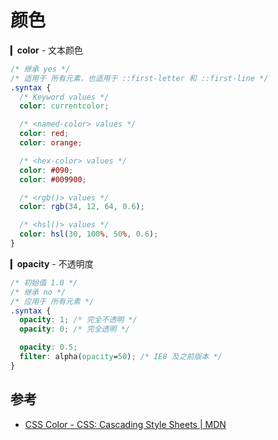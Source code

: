 # 颜色

▎**color** - 文本颜色

```css
/* 继承 yes */
/* 适用于 所有元素，也适用于 ::first-letter 和 ::first-line */
.syntax {
  /* Keyword values */
  color: currentcolor;

  /* <named-color> values */
  color: red;
  color: orange;

  /* <hex-color> values */
  color: #090;
  color: #009900;

  /* <rgb()> values */
  color: rgb(34, 12, 64, 0.6);

  /* <hsl()> values */
  color: hsl(30, 100%, 50%, 0.6);
}
```

▎**opacity** - 不透明度

```css
/* 初始值 1.0 */
/* 继承 no */
/* 应用于 所有元素 */
.syntax {
  opacity: 1; /* 完全不透明 */
  opacity: 0; /* 完全透明 */

  opacity: 0.5;
  filter: alpha(opacity=50); /* IE8 及之前版本 */
}
```

## 参考

- [CSS Color - CSS: Cascading Style Sheets | MDN](https://developer.mozilla.org/en-US/docs/Web/CSS/CSS_Color)
